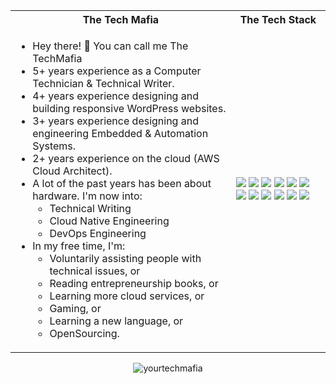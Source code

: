 <table>
<tr>
 <th>
 The Tech Mafia
 </th>
<th>
The Tech Stack
</th>
</tr>

<tr>
 <td width="70%">
   <ul>
     <li>Hey there! 👋 You can call me The TechMafia</li>
     <li>5+ years experience as a Computer Technician & Technical Writer.</li>
     <li>4+ years experience designing and building responsive WordPress websites.</li>
     <li>3+ years experience designing and engineering Embedded & Automation Systems.</li>
     <li>2+ years experience on the cloud (AWS Cloud Architect).</li>
     <li>A lot of the past years has been about hardware. I'm now into:   
        <ul> 
          <li> Technical Writing </li> 
          <li> Cloud Native Engineering </li> 
          <li> DevOps Engineering</li> 
        </ul>          
     </li>  
     <li> In my free time, I'm:
        <ul>  
          <li> Voluntarily assisting people with technical issues, or</li>
          <li> Reading entrepreneurship books, or</li>
          <li> Learning more cloud services, or</li>
          <li> Gaming, or</li>
          <li> Learning a new language, or</li>
          <li> OpenSourcing.</li>
        </ul>
     </li>  
   </ul> 
</td>
<td>
    <img src="https://img.shields.io/badge/-Python-F9DC3E.svg?logo=python&style=flat">
    <img src="https://img.shields.io/badge/-Django-092E20.svg?logo=django&style=flat">
    <img src="https://img.shields.io/badge/%20-AWS-%23E08307?style=for-the-badge&logo=amazonaws&logoColor=white&style=flat">
    <img src="https://img.shields.io/badge/%20-Linux-%23F55301?style=for-the-badge&logo=linux&logoColor=white&style=flat">
    <img src="https://img.shields.io/badge/-Nginx-00C7B7.svg?logo=nginx&logoColor=white&style=flat">  
    <img src="https://img.shields.io/badge/-GitHub-181717.svg?logo=github&style=flat&logoColor=white">
    <img src="https://img.shields.io/badge/-Docker-0082C9.svg?logo=docker&style=flat&logoColor=white">
    <img src="https://img.shields.io/badge/%20-Arduino-%27007ACC?style=for-the-badge&logo=arduino&logoColor=white&style=flat">
    <img src="https://img.shields.io/badge/%20-WordPress-%3007ACC?style=for-the-badge&style=flat&logo=wordpress">
    <img src="https://img.shields.io/badge/-Visual%20Studio%20Code-007ACC.svg?logo=visual-studio-code&style=flat&logoColor=white">
    <img src="https://img.shields.io/badge/-TeamViewer-004466.svg?logo=teamviewer&style=flat">
    <img src="https://img.shields.io/badge/Slack-4A154B?style=for-the-badge&logo=slack&logoColor=white&style=flat&logoColor=white">
  </td>
</tr>
</table>

<p align = "center"><img align = "center" src="https://github-readme-stats.vercel.app/api/top-langs?username=yourtechmafia&show_icons=true&locale=en&layout=compact" alt="yourtechmafia" />
</p>
